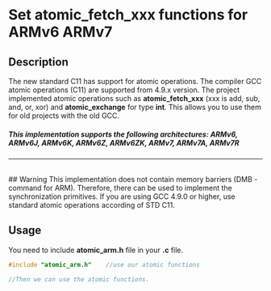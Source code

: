# Set atomic_fetch_xxx functions for ARMv6 ARMv7


## Description
The new standard C11 has support for atomic operations. The compiler GCC atomic operations (C11) are supported from 4.9.x version.
The project implemented atomic operations such as **atomic_fetch_xxx** (xxx is add, sub, and, or, xor) and **atomic_exchange** for type **int**. This allows you to use them for old projects with the old GCC.

##### This implementation supports the following architectures:  **ARMv6, ARMv6J, ARMv6K, ARMv6Z, ARMv6ZK, ARMv7, ARMv7A, ARMv7R**

***
<br/>
## Warning
This implementation does not contain memory barriers (DMB - command for ARM). Therefore, there can be used to implement the synchronization primitives.
If you are using GCC 4.9.0 or higher, use standard atomic operations according of STD C11.


## Usage

You need to include **atomic_arm.h** file in your **.c** file.

```c
#include "atomic_arm.h"    //use our atomic functions

//Then we can use the atomic functions.
```
